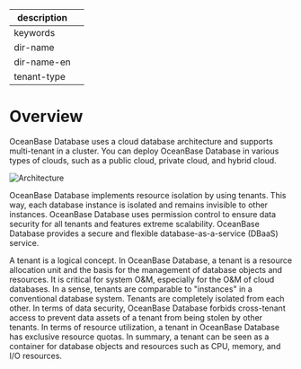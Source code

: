 |description||
|---|---|
|keywords||
|dir-name||
|dir-name-en||
|tenant-type||

# Overview

OceanBase Database uses a cloud database architecture and supports multi-tenant in a cluster. You can deploy OceanBase Database in various types of clouds, such as a public cloud, private cloud, and hybrid cloud.

![Architecture](https://obbusiness-private.oss-cn-shanghai.aliyuncs.com/doc/img/observer-enterprise/V4.1.0/EN_US/7.reference/1.concepts/multi-tenant-architecture.png)

OceanBase Database implements resource isolation by using tenants. This way, each database instance is isolated and remains invisible to other instances. OceanBase Database uses permission control to ensure data security for all tenants and features extreme scalability. OceanBase Database provides a secure and flexible database-as-a-service (DBaaS) service.

A tenant is a logical concept. In OceanBase Database, a tenant is a resource allocation unit and the basis for the management of database objects and resources. It is critical for system O&M, especially for the O&M of cloud databases. In a sense, tenants are comparable to "instances" in a conventional database system. Tenants are completely isolated from each other. In terms of data security, OceanBase Database forbids cross-tenant access to prevent data assets of a tenant from being stolen by other tenants. In terms of resource utilization, a tenant in OceanBase Database has exclusive resource quotas. In summary, a tenant can be seen as a container for database objects and resources such as CPU, memory, and I/O resources.
